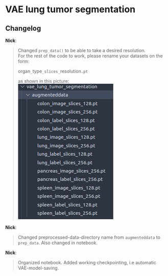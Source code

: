 # VAE lung tumor segmentation

## Changelog

**Nick**:
> Changed `prep_data()` to be able to take a desired resolution. \
> For the rest of the code to work, please rename your datasets on the form:
>
>   organ`_`type`_slices_`resolution`.pt`
>
> as shown in this picture:
> \
> ![screenshot](figures/for_changelog_1.png)

**Nick**:
> Changed preprocessed-data-directory name from `augmenteddata` to `prep_data`. Also changed in notebook.

**Nick**:
> Organized notebook. Added working checkpointing, i.e automatic VAE-model-saving.
